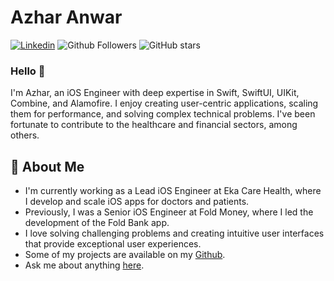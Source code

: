 # Azhar Anwar

[![Linkedin](https://img.shields.io/badge/-LinkedIn-blue?style=flat&logo=Linkedin&logoColor=white)](https://www.linkedin.com/in/azharcodes/)
![Github Followers](https://img.shields.io/github/followers/iamazhar?label=Follow&style=social)
![GitHub stars](https://img.shields.io/github/stars/iamazhar?style=social)

### Hello 👋

I'm Azhar, an iOS Engineer with deep expertise in Swift, SwiftUI, UIKit, Combine, and Alamofire. I enjoy creating user-centric applications, scaling them for performance, and solving complex technical problems. I've been fortunate to contribute to the healthcare and financial sectors, among others.

## 📖 About Me

-  I'm currently working as a Lead iOS Engineer at Eka Care Health, where I develop and scale iOS apps for doctors and patients.
- Previously, I was a Senior iOS Engineer at Fold Money, where I led the development of the Fold Bank app.
- I love solving challenging problems and creating intuitive user interfaces that provide exceptional user experiences.
- Some of my projects are available on my [Github](https://github.com/iamazhar).
- Ask me about anything [here](https://github.com/iamazhar/iamazhar/issues).

